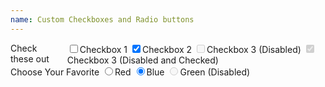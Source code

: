 ```yaml
---
name: Custom Checkboxes and Radio buttons
---
```

<form action="">
	<div class="row">
		<div class="small-12 columns">
			<label>Check these out</label>
			<div class="custom-input-group">
				<input id="checkbox1" type="checkbox" class="custom-checkbox"><label for="checkbox1" class="custom-input-label">Checkbox 1</label>
				<input id="checkbox2" type="checkbox" class="custom-checkbox" checked><label for="checkbox2" class="custom-input-label">Checkbox 2</label>
				<input id="checkbox3" type="checkbox" class="custom-checkbox" disabled><label for="checkbox3" class="custom-input-label">Checkbox 3 (Disabled)</label>
				<input id="checkbox3" type="checkbox" class="custom-checkbox" checked disabled><label for="checkbox3" class="custom-input-label">Checkbox 3 (Disabled and Checked)</label>
			</div>
		</div>
	</div>
	<div class="row">
		<div class="small-12 columns">
			<div class="custom-input-group">
				<label>Choose Your Favorite</label>
				<input type="radio" name="pokemon" value="Red" id="pokemonRed" class="custom-radio"><label for="pokemonRed" class="custom-input-label">Red</label>
				<input type="radio" name="pokemon" value="Blue" id="pokemonBlue" class="custom-radio" checked><label for="pokemonBlue" class="custom-input-label">Blue</label>
				<input type="radio" name="pokemon" value="Green" id="pokemonGreen" class="custom-radio" disabled><label for="pokemonGreen" class="custom-input-label">Green (Disabled)</label>
			</div>
		</div>
	</div>
</form>
